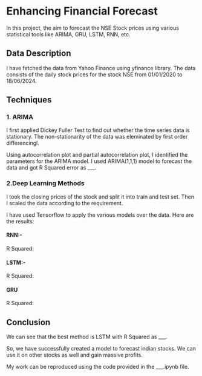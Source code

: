 # Enhancing Financial Forecast

In this project, the aim to forecast the NSE Stock prices using various statistical tools like ARIMA, GRU, LSTM, RNN, etc. 

## Data Description
I have fetched the data from Yahoo Finance using yfinance library. The data consists of the daily stock prices for the stock NSE from 01/01/2020 to 18/06/2024.


## Techniques

### 1. ARIMA

I first applied Dickey Fuller Test to find out whether the time series data is stationary. The non-stationarity of the data was eleminated by first order differencingl. 

Using autocorrelation plot and partial autocorrelation plot, I identified the parameters for the ARIMA model. I used ARIMA(1,1,1) model to forecast the data and got R Squared error as ___.

### 2.Deep Learning Methods

I took the closing prices of the stock and split it into train and test set. Then I scaled the data according to the requirement.

I have used Tensorflow to apply the various models over the data. Here are the results:

#### RNN:-
R Squared:

#### LSTM:-
R Squared:

#### GRU 
R Squared:

## Conclusion

We can see that the best method is LSTM with R Squared as ___. 

So, we have successfully created a model to forecast indian stocks. We can use it on other stocks as well and gain massive profits.

My work can be reproduced using the code provided in the ___.ipynb file.